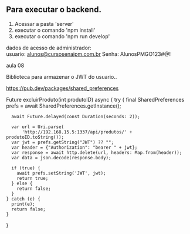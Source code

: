

## Para executar o backend.

1. Acessar a pasta 'server'
2. executar o comando 'npm install'
3. executar o comando 'npm run develop'


dados de acesso de administrador:  
    usuario: alunos@cursosenaipm.com.br
    Senha: AlunosPMGO123#@!



aula 08




Biblioteca para armazenar o JWT do usuario..

https://pub.dev/packages/shared_preferences


  Future<bool> excluirProduto(int produtoID) async {
    try {
      final SharedPreferences prefs = await SharedPreferences.getInstance();

      await Future.delayed(const Duration(seconds: 2));

      var url = Uri.parse(
          'http://192.168.15.5:1337/api/produtos/' + produtoID.toString());
      var jwt = prefs.getString("JWT") ?? "";
      var header = {"Authorization": "bearer " + jwt};
      var response = await http.delete(url, headers: Map.from(header));
      var data = json.decode(response.body);

      if (true) {
        await prefs.setString('JWT', jwt);
        return true;
      } else {
        return false;
      }
    } catch (e) {
      print(e);
      return false;
    }
  }